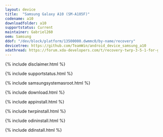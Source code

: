 ```yaml
---
layout: device
title:  "Samsung Galaxy A10 (SM-A105F)"
codename: a10
downloadfolder: a10
supportstatus: Current
maintainer: Gabriel260
oem: Samsung
ddof: "/dev/block/platform/13500000.dwmmc0/by-name/recovery"
devicetree: https://github.com/TeamWin/android_device_samsung_a10
xdathread: https://forum.xda-developers.com/t/recovery-twrp-3-5-1-for-galaxy-a10-exynos-series-sm-a105-9-march-2021.4212641/
---
```


{% include disclaimer.html %}

{% include supportstatus.html %}

{% include samsungsystemasroot.html %}

{% include download.html %}

{% include appinstall.html %}

{% include twrpinstall.html %}

{% include odininstall.html %}

{% include ddinstall.html %}
